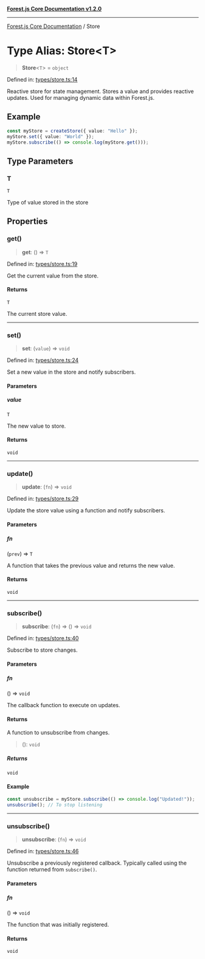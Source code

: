 [**Forest.js Core Documentation v1.2.0**](../README.md)

***

[Forest.js Core Documentation](../README.md) / Store

# Type Alias: Store\<T\>

> **Store**\<`T`\> = `object`

Defined in: [types/store.ts:14](https://github.com/GrangbelrLurain/forest-js/blob/3b9f0f1236af55b74c90cc45f6935444ec94c11b/packages/core/src/types/store.ts#L14)

Reactive store for state management.
Stores a value and provides reactive updates.
Used for managing dynamic data within Forest.js.

## Example

```ts
const myStore = createStore({ value: "Hello" });
myStore.set({ value: "World" });
myStore.subscribe(() => console.log(myStore.get()));
```

## Type Parameters

### T

`T`

Type of value stored in the store

## Properties

### get()

> **get**: () => `T`

Defined in: [types/store.ts:19](https://github.com/GrangbelrLurain/forest-js/blob/3b9f0f1236af55b74c90cc45f6935444ec94c11b/packages/core/src/types/store.ts#L19)

Get the current value from the store.

#### Returns

`T`

The current store value.

***

### set()

> **set**: (`value`) => `void`

Defined in: [types/store.ts:24](https://github.com/GrangbelrLurain/forest-js/blob/3b9f0f1236af55b74c90cc45f6935444ec94c11b/packages/core/src/types/store.ts#L24)

Set a new value in the store and notify subscribers.

#### Parameters

##### value

`T`

The new value to store.

#### Returns

`void`

***

### update()

> **update**: (`fn`) => `void`

Defined in: [types/store.ts:29](https://github.com/GrangbelrLurain/forest-js/blob/3b9f0f1236af55b74c90cc45f6935444ec94c11b/packages/core/src/types/store.ts#L29)

Update the store value using a function and notify subscribers.

#### Parameters

##### fn

(`prev`) => `T`

A function that takes the previous value and returns the new value.

#### Returns

`void`

***

### subscribe()

> **subscribe**: (`fn`) => () => `void`

Defined in: [types/store.ts:40](https://github.com/GrangbelrLurain/forest-js/blob/3b9f0f1236af55b74c90cc45f6935444ec94c11b/packages/core/src/types/store.ts#L40)

Subscribe to store changes.

#### Parameters

##### fn

() => `void`

The callback function to execute on updates.

#### Returns

A function to unsubscribe from changes.

> (): `void`

##### Returns

`void`

#### Example

```ts
const unsubscribe = myStore.subscribe(() => console.log("Updated!"));
unsubscribe(); // To stop listening
```

***

### unsubscribe()

> **unsubscribe**: (`fn`) => `void`

Defined in: [types/store.ts:46](https://github.com/GrangbelrLurain/forest-js/blob/3b9f0f1236af55b74c90cc45f6935444ec94c11b/packages/core/src/types/store.ts#L46)

Unsubscribe a previously registered callback.
Typically called using the function returned from `subscribe()`.

#### Parameters

##### fn

() => `void`

The function that was initially registered.

#### Returns

`void`
